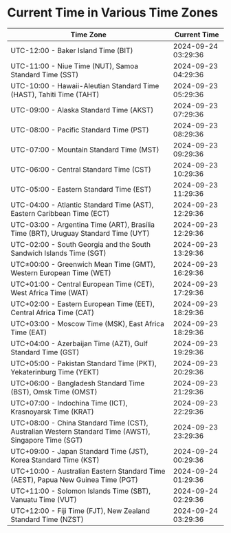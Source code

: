 # Current Time in Various Time Zones

| Time Zone | Current Time |
|-----------|--------------|
| UTC-12:00 - Baker Island Time (BIT) | 2024-09-24 03:29:36 |
| UTC-11:00 - Niue Time (NUT), Samoa Standard Time (SST) | 2024-09-23 04:29:36 |
| UTC-10:00 - Hawaii-Aleutian Standard Time (HAST), Tahiti Time (TAHT) | 2024-09-23 05:29:36 |
| UTC-09:00 - Alaska Standard Time (AKST) | 2024-09-23 07:29:36 |
| UTC-08:00 - Pacific Standard Time (PST) | 2024-09-23 08:29:36 |
| UTC-07:00 - Mountain Standard Time (MST) | 2024-09-23 09:29:36 |
| UTC-06:00 - Central Standard Time (CST) | 2024-09-23 10:29:36 |
| UTC-05:00 - Eastern Standard Time (EST) | 2024-09-23 11:29:36 |
| UTC-04:00 - Atlantic Standard Time (AST), Eastern Caribbean Time (ECT) | 2024-09-23 12:29:36 |
| UTC-03:00 - Argentina Time (ART), Brasília Time (BRT), Uruguay Standard Time (UYT) | 2024-09-23 12:29:36 |
| UTC-02:00 - South Georgia and the South Sandwich Islands Time (SGT) | 2024-09-23 13:29:36 |
| UTC±00:00 - Greenwich Mean Time (GMT), Western European Time (WET) | 2024-09-23 16:29:36 |
| UTC+01:00 - Central European Time (CET), West Africa Time (WAT) | 2024-09-23 17:29:36 |
| UTC+02:00 - Eastern European Time (EET), Central Africa Time (CAT) | 2024-09-23 18:29:36 |
| UTC+03:00 - Moscow Time (MSK), East Africa Time (EAT) | 2024-09-23 18:29:36 |
| UTC+04:00 - Azerbaijan Time (AZT), Gulf Standard Time (GST) | 2024-09-23 19:29:36 |
| UTC+05:00 - Pakistan Standard Time (PKT), Yekaterinburg Time (YEKT) | 2024-09-23 20:29:36 |
| UTC+06:00 - Bangladesh Standard Time (BST), Omsk Time (OMST) | 2024-09-23 21:29:36 |
| UTC+07:00 - Indochina Time (ICT), Krasnoyarsk Time (KRAT) | 2024-09-23 22:29:36 |
| UTC+08:00 - China Standard Time (CST), Australian Western Standard Time (AWST), Singapore Time (SGT) | 2024-09-23 23:29:36 |
| UTC+09:00 - Japan Standard Time (JST), Korea Standard Time (KST) | 2024-09-24 00:29:36 |
| UTC+10:00 - Australian Eastern Standard Time (AEST), Papua New Guinea Time (PGT) | 2024-09-24 01:29:36 |
| UTC+11:00 - Solomon Islands Time (SBT), Vanuatu Time (VUT) | 2024-09-24 02:29:36 |
| UTC+12:00 - Fiji Time (FJT), New Zealand Standard Time (NZST) | 2024-09-24 03:29:36 |
